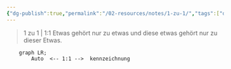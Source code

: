 ```yaml
---
{"dg-publish":true,"permalink":"/02-resources/notes/1-zu-1/","tags":["datenbank/kardinatität"]}
---
```


> 1 zu 1 | 1:1
> Etwas gehört nur zu etwas und diese etwas gehört nur zu dieser Etwas.

```mermaid  
	graph LR;
	    Auto  <-- 1:1 -->  kennzeichnung
```